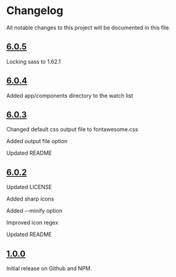 # Changelog

All notable changes to this project will be documented in this file.

## [6.0.5](https://github.com/optimuspwnius/fontawesome-subset/releases/tag/6.0.5)

Locking sass to 1.62.1

## [6.0.4](https://github.com/optimuspwnius/fontawesome-subset/releases/tag/6.0.4)

Added app/components directory to the watch list

## [6.0.3](https://github.com/optimuspwnius/fontawesome-subset/releases/tag/6.0.3)

Changed default css output file to fontawesome.css

Added output file option

Updated README

## [6.0.2](https://github.com/optimuspwnius/fontawesome-subset/releases/tag/6.0.2)

Updated LICENSE

Added sharp icons

Added --minify option

Improved icon regex

Updated README

## [1.0.0](https://github.com/optimuspwnius/fontawesome-subset/releases/tag/1.0.0)

Initial release on Github and NPM.